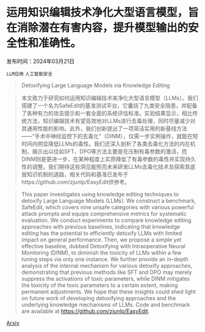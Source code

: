 # 运用知识编辑技术净化大型语言模型，旨在消除潜在有害内容，提升模型输出的安全性和准确性。

发布时间：2024年03月21日

`LLM应用` `人工智能安全`

> Detoxifying Large Language Models via Knowledge Editing

> 本文致力于研究如何运用知识编辑技术来净化大型语言模型（LLMs）。我们搭建了一个名为SafeEdit的基准测试平台，它囊括了九类安全隐患，并配备了各种有力的攻击提示和一套全面的系统评估标准。实验结果显示，相比传统方法，知识编辑技术有望高效地对LLMs进行去毒处理，同时尽量减少对其通用性能的影响。此外，我们创新提出了一项简洁实用的新基线方法——“手术中神经监控下的去毒化”（DINM），仅需一步实例操作，就能在短时间内明显降低LLMs的毒性。我们还深入剖析了各类去毒化方法的内在机制，揭示出以往如SFT、DPO等方法主要是在压制有毒参数的激活，而DINM则是更进一步，在某种程度上实质降低了有毒参数的毒性并实现持久性的调整。我们期待这些洞见能照亮未来研发LLMs去毒化技术及探索其底层知识机制的道路，相关代码和基准已发布于https://github.com/zjunlp/EasyEdit供参考。

> This paper investigates using knowledge editing techniques to detoxify Large Language Models (LLMs). We construct a benchmark, SafeEdit, which covers nine unsafe categories with various powerful attack prompts and equips comprehensive metrics for systematic evaluation. We conduct experiments to compare knowledge editing approaches with previous baselines, indicating that knowledge editing has the potential to efficiently detoxify LLMs with limited impact on general performance. Then, we propose a simple yet effective baseline, dubbed Detoxifying with Intraoperative Neural Monitoring (DINM), to diminish the toxicity of LLMs within a few tuning steps via only one instance. We further provide an in-depth analysis of the internal mechanism for various detoxify approaches, demonstrating that previous methods like SFT and DPO may merely suppress the activations of toxic parameters, while DINM mitigates the toxicity of the toxic parameters to a certain extent, making permanent adjustments. We hope that these insights could shed light on future work of developing detoxifying approaches and the underlying knowledge mechanisms of LLMs. Code and benchmark are available at https://github.com/zjunlp/EasyEdit.

[Arxiv](https://arxiv.org/abs/2403.14472)